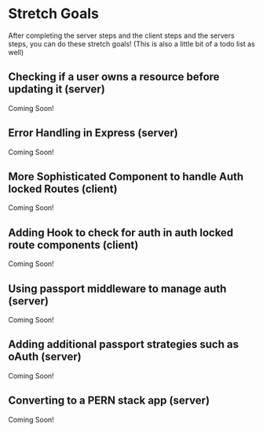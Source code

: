 # Stretch Goals

After completing the server steps and the client steps and the servers steps, you can do these stretch goals! (This is also a little bit of a todo list as well)

## Checking if a user owns a resource before updating it (server)

Coming Soon!

## Error Handling in Express (server)

Coming Soon!

## More Sophisticated Component to handle Auth locked Routes (client)

Coming Soon!

## Adding Hook to check for auth in auth locked route components (client)

Coming Soon!

## Using passport middleware to manage auth (server)

Coming Soon!

## Adding additional passport strategies such as oAuth (server)

Coming Soon!

## Converting to a PERN stack app (server)

Coming Soon!